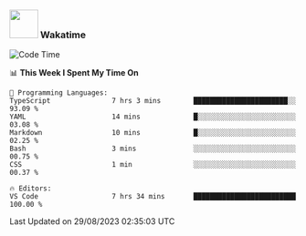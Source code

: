 ### <img src="https://media.giphy.com/media/VgCDAzcKvsR6OM0uWg/giphy.gif" width="50"> Wakatime

  <!--START_SECTION:waka-->
![Code Time](http://img.shields.io/badge/Code%20Time-1%2C439%20hrs%2035%20mins-blue)

📊 **This Week I Spent My Time On** 

```text
💬 Programming Languages: 
TypeScript               7 hrs 3 mins        ███████████████████████░░   93.09 % 
YAML                     14 mins             █░░░░░░░░░░░░░░░░░░░░░░░░   03.08 % 
Markdown                 10 mins             █░░░░░░░░░░░░░░░░░░░░░░░░   02.25 % 
Bash                     3 mins              ░░░░░░░░░░░░░░░░░░░░░░░░░   00.75 % 
CSS                      1 min               ░░░░░░░░░░░░░░░░░░░░░░░░░   00.37 % 

🔥 Editors: 
VS Code                  7 hrs 34 mins       █████████████████████████   100.00 % 
```


 Last Updated on 29/08/2023 02:35:03 UTC
<!--END_SECTION:waka-->
